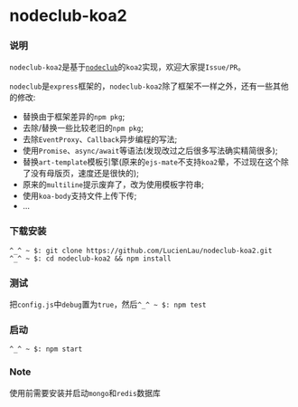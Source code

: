 # nodeclub-koa2

### 说明
`nodeclub-koa2`是基于[`nodeclub`](https://github.com/cnodejs/nodeclub/)的`koa2`实现，欢迎大家提`Issue/PR`。

`nodeclub`是`express`框架的，`nodeclub-koa2`除了框架不一样之外，还有一些其他的修改:

- 替换由于框架差异的`npm pkg`;
- 去除/替换一些比较老旧的`npm pkg`;
- 去除`EventProxy`、`Callback`异步编程的写法;
- 使用`Promise`、`async/await`等语法(发现改过之后很多写法确实精简很多);
- 替换`art-template`模板引擎(原来的`ejs-mate`不支持`koa2`晕，不过现在这个除了没有母版页，速度还是很快的);
- 原来的`multiline`提示废弃了，改为使用模板字符串;
- 使用`koa-body`支持文件上传下传;
- ...

### 下载安装
```
^_^ ~ $: git clone https://github.com/LucienLau/nodeclub-koa2.git
^_^ ~ $: cd nodeclub-koa2 && npm install
```

### 测试
把`config.js`中`debug`置为`true`，然后`^_^ ~ $: npm test`

### 启动
`^_^ ~ $: npm start`

### Note
使用前需要安装并启动`mongo`和`redis`数据库
